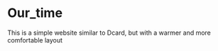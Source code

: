 # Our_time
This is a simple website similar to Dcard, but with a warmer and more comfortable layout
